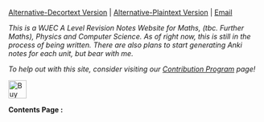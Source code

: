 [Alternative-Decortext Version](https://notes.shijan.co.uk) | [Alternative-Plaintext Version](https://github.com/alexgshijan/rev_notes/tree/main/Revision%20Notes) | [Email](mailto:alex@shijan.co.uk)

*This is a WJEC A Level Revision Notes Website for Maths, (tbc. Further Maths), Physics and Computer Science. As of right now, this is still in the process of being written. There are also plans to start generating Anki notes for each unit, but bear with me.*

*To help out with this site, consider visiting our [Contribution Program](https://donate.shijan.co.uk) page!*

<a href='https://ko-fi.com/alexgshijan' target='_blank'><img height='36' style='border:0px;height:36px;' src='https://storage.ko-fi.com/cdn/kofi2.png?v=3' border='0' alt='Buy Me a Coffee at ko-fi.com' /></a>

**Contents Page :** 
```folder-index-content
```


